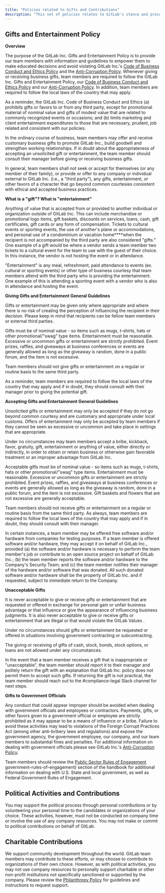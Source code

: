 ```yaml
---
title: "Policies related to Gifts and Contributions"
description: "This set of policies relates to GitLab's stance and process for giving and accepting gifts and contributions"
---
```


## Gifts and Entertainment Policy

**Overview**

The purpose of the GitLab Inc. Gifts and Entertainment Policy is to provide our team members with information and guidelines to empower them to make educated decisions and avoid violating GitLab Inc.'s [Code of Business Conduct and Ethics Policy](https://ir.gitlab.com/static-files/7d8c7eb3-cb17-4d68-a607-1b7a1fa1c95d) and the [Anti-Corruption Policy](/handbook/legal/anti-corruption-policy/). Whenever giving or receiving business gifts, team members are required to follow the GitLab Inc. Gifts and Entertainment Policy, our [Code of Business Conduct and Ethics Policy](https://ir.gitlab.com/static-files/7d8c7eb3-cb17-4d68-a607-1b7a1fa1c95d) and our [Anti-Corruption Policy](/handbook/legal/anti-corruption-policy/). In addition, team members are required to follow the local laws of the country that may apply.

As a reminder, the GitLab Inc. Code of Business Conduct and Ethics (a) prohibits gifts or favors to or from any third party, except for promotional material of nominal value and gifts of modest value that are related to commonly recognized events or occasions; and (b) limits marketing and client entertainment expenditures to those that are necessary, prudent, job related and consistent with our  policies.

In the ordinary course of business, team members may offer and receive customary business gifts to promote GitLab Inc., build goodwill and strengthen working relationships. If in doubt about the appropriateness of accepting an unsolicited gift or entertainment, the team member should consult their manager before giving or receiving business gifts.

In general, team members shall not seek or accept for themselves (or any member of their family), or provide or offer to any company or individual external to GitLab Inc. (i.e., a "third party"), any gifts, entertainment, or other favors of a character that go beyond common courtesies consistent with ethical and accepted business practices.

**What is a "gift"? What is "entertainment"**

Anything of value that is accepted from or provided to another individual or organization outside of GitLab Inc. This can include merchandise or promotional logo items, gift baskets, discounts on services, loans, cash, gift certificates, gift cards or any form of compensation. Tickets to cultural events or sporting events, the use of another's  plane or accommodations, and personal use of a condominium or vacation home****when the recipient is not accompanied by the third party are also considered "gifts." One example of a gift would be where a vendor sends a team member two tickets to a cultural event for the team to use with the guest of their choice. In this instance, the vendor is not hosting the event or in attendance.

"Entertainment" is any meal, refreshment, paid attendance to events (ex. cultural or sporting events) or other type of business courtesy that team members attend with the third party who is providing the entertainment. One example of this is attending a sporting event with a vendor who is also in attendance and hosting the event.

**Giving Gifts and Entertainment General Guidelines**

Gifts or entertainment may be given only where appropriate and where there is no risk of creating the perception of influencing the recipient in their decision. Please keep in mind that recipients can be fellow team members or external third parties.

Gifts must be of nominal value - so items such as mugs, t-shirts, hats or other promotional/"swag" type items. Entertainment must be reasonable. Excessive or uncommon gifts or entertainment are strictly prohibited. Event prizes, raffles, and giveaways at business conferences or events are generally allowed as long as the giveaway is random, done in a public forum, and the item is not excessive.

Team members should not give gifts or entertainment on a regular or routine basis to the same third party.

As a reminder, team members are required to follow the local laws of the country that may apply and if in doubt, they should consult with their manager prior to giving the potential gift.

**Accepting Gifts and Entertainment General Guidelines**

Unsolicited gifts or entertainment may only be accepted if they do not go beyond common courtesy and are customary and appropriate under local customs. Offers of entertainment may only be accepted by team members  if they cannot be seen as excessive or uncommon and take place in settings that are appropriate.

Under no circumstances may team members accept a bribe, kickback, favor, gratuity, gift, entertainment or anything of value, either directly or indirectly, in order to obtain or retain business or otherwise gain favorable treatment or an improper advantage from GitLab Inc.

Acceptable gifts must be of nominal value - so items such as mugs, t-shirts, hats or other promotional/"swag" type items. Entertainment must be reasonable. Excessive or uncommon gifts or entertainment are strictly prohibited. Event prizes, raffles, and giveaways at business conferences or events are generally allowed as long as the giveaway is random, done in a public forum, and the item is not excessive. Gift baskets and flowers that are not excessive are generally acceptable.

Team members should not receive gifts or entertainment on a regular or routine basis from the same third party. As always, team members are required to follow the local laws of the country that may apply and if in doubt, they should consult with their manager.

In certain instances, a team member may be offered free software and/or hardware from companies  for testing purposes. If a team member is offered software and/or hardware, they may accept it on behalf of GitLab Inc., provided (a) the software and/or hardware is necessary to perform the team member's job or contribute to an open source project on behalf of GitLab Inc.; (b) the team member reports the software and/or hardware to the Company's Security Team; and (c) the team member notifies their manager of the hardware and/or software that was donated. All such donated software and/or  hardware shall be the property of GitLab Inc. and if requested, subject to immediate return to the Company.

**Unacceptable Gifts**

It is never acceptable to give or receive gifts or entertainment that are requested or offered in exchange for personal gain or unfair business advantage or that influence or give the appearance of influencing business judgments. It is also never acceptable to give or receive  gifts or entertainment that are illegal or that would violate the GitLab Values .

Under no circumstances should gifts or entertainment be requested or offered in situations involving government contracting or subcontracting.

The giving or receiving of gifts of cash, stock, bonds, stock options, or loans are not allowed under any circumstances.

In the event that a team member receives a gift that is inappropriate or "unacceptable", the team member  should report it to their manager and  politely return the gift with an explanation that GitLab Inc. policy does not permit them to accept such gifts. If returning the gift is not practical, the team member should reach out to the #compliance-legal Slack channel for next steps.

**Gifts to Government Officials**

Any conduct that could appear improper should be avoided when dealing with government officials and employees or contractors. Payments, gifts, or other favors given to a government official or employee are strictly prohibited as it may appear to be a means of influence or a bribe. Failure to avoid these activities may lead to violations of the Foreign Corrupt Practices Act (among other anti-bribery laws and regulations) and expose the government agency, the government employee, our company, and our  team members to substantial fines and penalties.  For additional information on dealing with government officials please see GitLab Inc.'s [Anti-Corruption Policy](/handbook/legal/anti-corruption-policy/).

Team members should review the [Public Sector Rules of Engagement](/handbook/sales/public-sector/#federal-government-rules-of-engagement://handbook.gitlab.com/handbook/sales/public-sector/#federal-government-rules-of-engagement) government-rules-of-engagement) section of the handbook for additional information on dealing with U.S. State and local government, as well as Federal Government Rules of Engagement.

## Political Activities and Contributions

You may support the political process through personal contributions or by volunteering your personal time to the candidates or organizations of your choice. These activities, however, must not be conducted on company time or involve the use of any company resources. You may not make or commit to political contributions on behalf of GitLab.

## Charitable Contributions

We support community development throughout the world. GitLab team members may contribute to these efforts, or may choose to contribute to organizations of their own choice. However, as with political activities, you may not use company resources to personally support charitable or other non-profit institutions not specifically sanctioned or supported by the company. Please review the [Philanthropy Policy](/handbook/legal/philanthropy-policy/#gitlab-inc-philanthropy-policy) for guidelines and instructions to request support.

